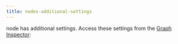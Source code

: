```yaml
---
title: nodes-additional-settings
---
```


node has additional settings. Access these settings from
the [Graph Inspector](../vs-interface-overview.md#the-graph-inspector):
